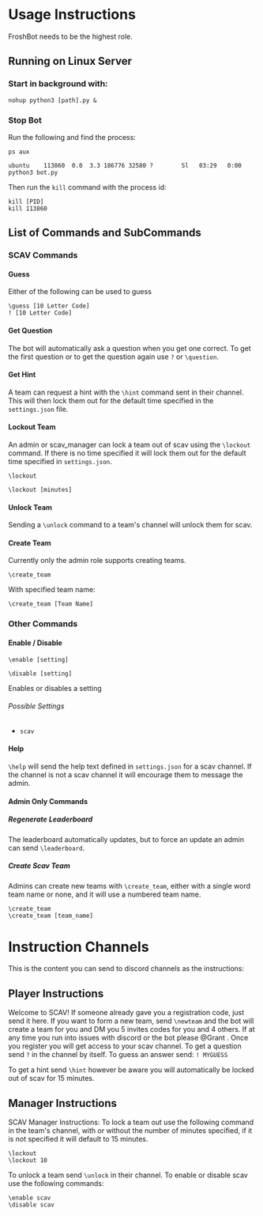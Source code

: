 # Usage Instructions

FroshBot needs to be the highest role.

## Running on Linux Server
### Start in background with: 
```
nohup python3 [path].py &
```

### Stop Bot
Run the following and find the process:
```
ps aux
```
```
ubuntu    113860  0.0  3.3 186776 32580 ?        Sl   03:29   0:00 python3 bot.py
```
Then run the `kill` command with the process id:
```
kill [PID]
kill 113860
```

## List of Commands and SubCommands

### SCAV Commands 

#### Guess
Either of the following can be used to guess
```
\guess [10 Letter Code]
! [10 Letter Code]
```

#### Get Question
The bot will automatically ask a question when you get one correct. 
To get the first question or to get the question again use `?` or `\question`. 

#### Get Hint
A team can request a hint with the `\hint` command sent in their channel. 
This will then lock them out for the default time specified in the `settings.json` file. 

#### Lockout Team
An admin or scav_manager can lock a team out of scav using the `\lockout` command. 
If there is no time specified it will lock them out for the default time specified in `settings.json`. 
```
\lockout
```
```
\lockout [minutes]
```

#### Unlock Team
Sending a `\unlock` command to a team's channel will unlock them for scav. 

#### Create Team
Currently only the admin role supports creating teams. 
```
\create_team
```

With specified team name:
```
\create_team [Team Name]
```

### Other Commands
#### Enable / Disable
```
\enable [setting]
```

```
\disable [setting]
```

Enables or disables a setting

###### Possible Settings
- `scav`


#### Help
`\help` will send the help text defined in `settings.json` for a scav channel.
If the channel is not a scav channel it will encourage them to message the admin. 

#### Admin Only Commands
##### Regenerate Leaderboard
The leaderboard automatically updates, but to force an update an admin can send `\leaderboard`. 

##### Create Scav Team
Admins can create new teams with `\create_team`, either with a single word team name or none, and it will use a numbered team name. 

```
\create_team
\create_team [team_name]
```

# Instruction Channels
This is the content you can send to discord channels as the instructions:

## Player Instructions

Welcome to SCAV!
If someone already gave you a registration code, just send it here. 
If you want to form a new team, send `\newteam` and the bot will create a team for you and DM you 5 invites codes for you and 4 others. 
If at any time you run into issues with discord or the bot please @Grant . 
Once you register you will get access to your scav channel.
To get a question send `?` in the channel by itself. To guess an answer send:
`! MYGUESS`

To get a hint send `\hint` however be aware you will automatically be locked out of scav for 15 minutes.

## Manager Instructions

SCAV Manager Instructions: 
To lock a team out use the following command in the team's channel, with or without the number of minutes specified, if it is not specified it will default to 15 minutes. 
```
\lockout
\lockout 10
```
To unlock a team send `\unlock` in their channel.
To enable or disable scav use the following commands:
```
\enable scav
\disable scav
```
